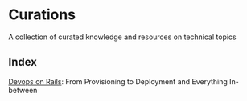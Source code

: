 # Curations

A collection of curated knowledge and resources on technical topics

## Index

[Devops on Rails](curations/Provisioning-Configuration-and-Deployment.org): From Provisioning to Deployment and Everything In-between
